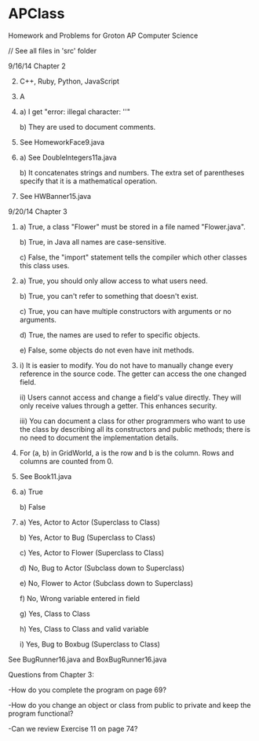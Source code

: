 APClass
=======

Homework and Problems for Groton AP Computer Science

// See all files in 'src' folder

9/16/14
Chapter 2

2. C++, Ruby, Python, JavaScript

4. A

8. a) I get "error: illegal character: '\'"
   
   b) They are used to document comments.

9. See HomeworkFace9.java

11. a) See DoubleIntegers11a.java

    b) It concatenates strings and numbers. The extra set of parentheses specify that it is a mathematical operation.

15. See HWBanner15.java


9/20/14
Chapter 3

1. a) True, a class "Flower" must be stored in a file named "Flower.java".

   b) True, in Java all names are case-sensitive.
   
   c) False, the "import" statement tells the compiler which other classes this class uses.

4. a) True, you should only allow access to what users need.

   b) True, you can't refer to something that doesn't exist.
   
   c) True, you can have multiple constructors with arguments or no arguments.
   
   d) True, the names are used to refer to specific objects.
   
   e) False, some objects do not even have init methods.

5. i) It is easier to modify. You do not have to manually change every reference in the source code. The getter can access the          one changed field.
   
   ii) Users cannot access and change a field's value directly. They will only receive values through a getter. This enhances           security.
   
   iii) You can document a class for other programmers who want to use the class by describing all its constructors and public          methods; there is no need to document the implementation details.

7. For (a, b) in GridWorld, a is the row and b is the column. Rows and columns are counted from 0.

11. See Book11.java

14. a) True
   
    b) False

16. a) Yes, Actor to Actor (Superclass to Class)
   
    b) Yes, Actor to Bug (Superclass to Class)
   
    c) Yes, Actor to Flower (Superclass to Class)
   
    d) No, Bug to Actor (Subclass down to Superclass)
   
    e) No, Flower to Actor (Subclass down to Superclass)
   
    f) No, Wrong variable entered in field
   
    g) Yes, Class to Class
   
    h) Yes, Class to Class and valid variable
   
    i) Yes, Bug to Boxbug (Superclass to Class)

   See BugRunner16.java and BoxBugRunner16.java
   
Questions from Chapter 3:

   -How do you complete the program on page 69?
   
   -How do you change an object or class from public to private and keep the program functional?
   
   -Can we review Exercise 11 on page 74?
